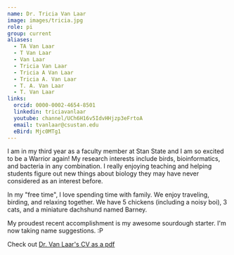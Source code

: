 ```yaml
---
name: Dr. Tricia Van Laar
image: images/tricia.jpg
role: pi
group: current
aliases:
  - TA Van Laar
  - T Van Laar
  - Van Laar
  - Tricia Van Laar
  - Tricia A Van Laar
  - Tricia A. Van Laar
  - T. A. Van Laar
  - T. Van Laar
links:
  orcid: 0000-0002-4654-8501
  linkedin: triciavanlaar
  youtube: channel/UCh6H16v5IdvHHjzp3eFrtoA
  email: tvanlaar@csustan.edu
  eBird: Mjc0MTg1
---
```


I am in my third year as a faculty member at Stan State and I am so excited to be a Warrior again! My research interests include birds, bioinformatics, and bacteria in any combination. I really enjoying teaching and helping students figure out new things about biology they may have never considered as an interest before.

In my "free time", I love spending time with family. We enjoy traveling, birding, and relaxing together. We have 5 chickens (including a noisy boi), 3 cats, and a miniature dachshund named Barney.

My proudest recent accomplishment is my awesome sourdough starter. I'm now taking name suggestions. :P

Check out [Dr. Van Laar's CV as a pdf](https://tvanlaar.github.io/pdfs/VanLaarCV.pdf)
